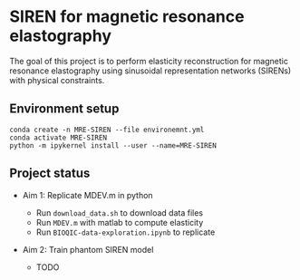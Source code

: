 # SIREN for magnetic resonance elastography

The goal of this project is to perform elasticity reconstruction for magnetic resonance elastography using sinusoidal representation networks (SIRENs) with physical constraints.

## Environment setup

```
conda create -n MRE-SIREN --file environemnt.yml
conda activate MRE-SIREN
python -m ipykernel install --user --name=MRE-SIREN
```

## Project status

- Aim 1: Replicate MDEV.m in python
	- Run `download_data.sh` to download data files
	- Run `MDEV.m` with matlab to compute elasticity
	- Run `BIOQIC-data-exploration.ipynb` to replicate

- Aim 2: Train phantom SIREN model
	- TODO
